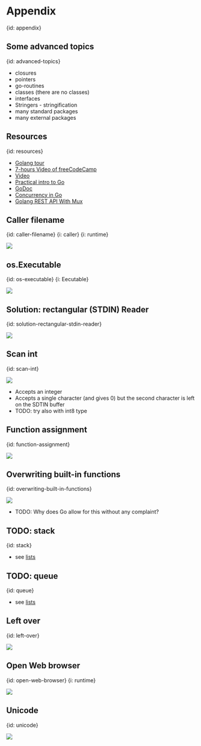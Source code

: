 # Appendix
{id: appendix}


## Some advanced topics
{id: advanced-topics}

* closures
* pointers
* go-routines
* classes (there are no classes)
* interfaces
* Stringers - stringification
* many standard packages
* many external packages

## Resources
{id: resources}

* [Golang tour](https://tour.golang.org/welcome/1)
* [7-hours Video of freeCodeCamp](https://www.youtube.com/watch?v=YS4e4q9oBaU)
* [Video](https://youtu.be/YS4e4q9oBaU?t=6927)
* [Practical intro to Go](https://www.youtube.com/playlist?list=PLQVvvaa0QuDeF3hP0wQoSxpkqgRcgxMqX)
* [GoDoc](https://godoc.org/)
* [Concurrency in Go](https://www.youtube.com/watch?v=LvgVSSpwND8)
* [Golang REST API With Mux](https://www.youtube.com/watch?v=SonwZ6MF5BE)


## Caller filename
{id: caller-filename}
{i: caller}
{i: runtime}

![](examples/caller-filename/caller_filename.go)


## os.Executable
{id: os-executable}
{i: Eecutable}

![](examples/os-executable/os_executable.go)


## Solution: rectangular (STDIN) Reader
{id: solution-rectangular-stdin-reader}

![](examples/rectangular-stdin-reader/rectangular_stdin_reader.go)


## Scan int
{id: scan-int}

![](examples/scan-int/scan_int.go)

* Accepts an integer
* Accepts a single character (and gives 0) but the second character is left on the SDTIN buffer
* TODO: try also with int8 type

## Function assignment
{id: function-assignment}

![](examples/function-alias/function_alias.go)

## Overwriting built-in functions
{id: overwriting-built-in-functions}

![](examples/overwriting-builtin-functions/overwriting_builtin_functions.go)

* TODO: Why does Go allow for this without any complaint? 

## TODO: stack
{id: stack}

* see [lists](https://golang.org/pkg/container/list/)

## TODO: queue
{id: queue}

* see [lists](https://golang.org/pkg/container/list/)

## Left over
{id: left-over}

![](examples/bytes/bytes.go)


## Open Web browser
{id: open-web-browser}
{i: runtime}

![](examples/open-browser/open_browser.go)

## Unicode
{id: unicode}

![](examples/unicode/unicode.go)
